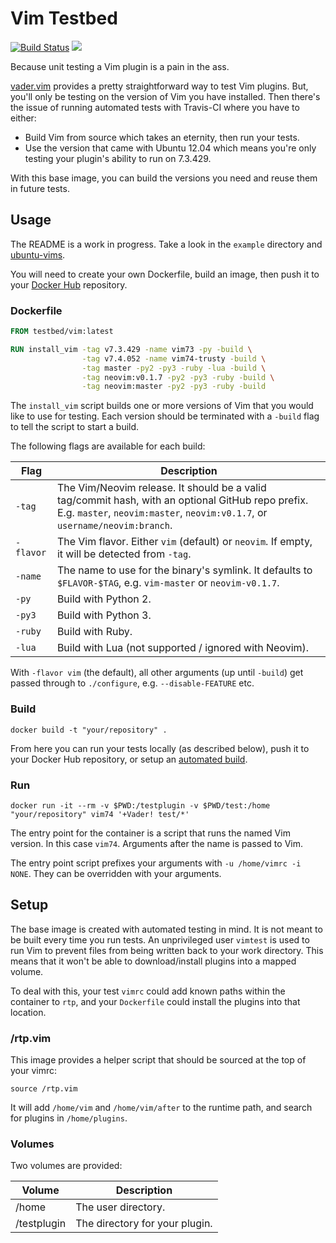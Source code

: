 # Vim Testbed

[![Build Status](https://travis-ci.org/tweekmonster/vim-testbed.svg?branch=master)](https://travis-ci.org/tweekmonster/vim-testbed)
[![](https://badge.imagelayers.io/testbed/vim:latest.svg)](https://imagelayers.io/?images=testbed/vim:latest)

Because unit testing a Vim plugin is a pain in the ass.

[vader.vim](https://github.com/junegunn/vader.vim) provides a pretty
straightforward way to test Vim plugins.  But, you'll only be testing on the
version of Vim you have installed.  Then there's the issue of running automated
tests with Travis-CI where you have to either:

- Build Vim from source which takes an eternity, then run your tests.
- Use the version that came with Ubuntu 12.04 which means you're only testing
  your plugin's ability to run on 7.3.429.

With this base image, you can build the versions you need and reuse them in
future tests.

## Usage

The README is a work in progress.  Take a look in the `example` directory and
[ubuntu-vims](https://github.com/tweekmonster/ubuntu-vims).

You will need to create your own Dockerfile, build an image, then push it to
your [Docker Hub](https://hub.docker.com/) repository.

### Dockerfile

```Dockerfile
FROM testbed/vim:latest

RUN install_vim -tag v7.3.429 -name vim73 -py -build \
                -tag v7.4.052 -name vim74-trusty -build \
                -tag master -py2 -py3 -ruby -lua -build \
                -tag neovim:v0.1.7 -py2 -py3 -ruby -build \
                -tag neovim:master -py2 -py3 -ruby -build

```

The `install_vim` script builds one or more versions of Vim that you would like
to use for testing.  Each version should be terminated with a `-build` flag to
tell the script to start a build.

The following flags are available for each build:

Flag | Description
---- | -----------
`-tag` | The Vim/Neovim release.  It should be a valid tag/commit hash, with an optional GitHub repo prefix.  E.g. `master`, `neovim:master`, `neovim:v0.1.7`, or `username/neovim:branch`.
`-flavor` | The Vim flavor.  Either `vim` (default) or `neovim`.  If empty, it will be detected from `-tag`.
`-name` | The name to use for the binary's symlink.  It defaults to `$FLAVOR-$TAG`, e.g. `vim-master` or `neovim-v0.1.7`.
`-py` | Build with Python 2.
`-py3` | Build with Python 3.
`-ruby` | Build with Ruby.
`-lua` | Build with Lua (not supported / ignored with Neovim).

With `-flavor vim` (the default), all other arguments (up until `-build`) get
passed through to `./configure`, e.g. `--disable-FEATURE` etc.

### Build

```shell
docker build -t "your/repository" .
```

From here you can run your tests locally (as described below), push it to your
Docker Hub repository, or setup an [automated build](https://docs.docker.com/docker-hub/builds/).

### Run

```shell
docker run -it --rm -v $PWD:/testplugin -v $PWD/test:/home "your/repository" vim74 '+Vader! test/*'
```

The entry point for the container is a script that runs the named Vim version.
In this case `vim74`.  Arguments after the name is passed to Vim.

The entry point script prefixes your arguments with `-u /home/vimrc -i NONE`.
They can be overridden with your arguments.

## Setup

The base image is created with automated testing in mind.  It is not meant to
be built every time you run tests.  An unprivileged user `vimtest` is used to
run Vim to prevent files from being written back to your work directory.  This
means that it won't be able to download/install plugins into a mapped volume.

To deal with this, your test `vimrc` could add known paths within the container
to `rtp`, and your `Dockerfile` could install the plugins into that location.

### /rtp.vim

This image provides a helper script that should be sourced at the top of your
vimrc:

```vim
source /rtp.vim
```

It will add `/home/vim` and `/home/vim/after` to the runtime path, and search
for plugins in `/home/plugins`.

### Volumes

Two volumes are provided:

Volume | Description
------ | -----------
/home | The user directory.
/testplugin | The directory for your plugin.
